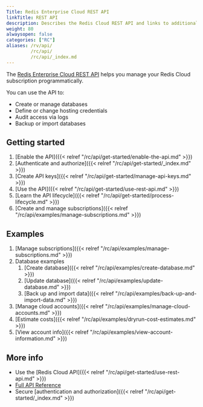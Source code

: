 ```yaml
---
Title: Redis Enterprise Cloud REST API
linkTitle: REST API
description: Describes the Redis Cloud REST API and links to additional info
weight: 80
alwaysopen: false
categories: ["RC"]
aliases: /rv/api/
         /rc/api/
         /rc/api/_index.md
---
```


The [Redis Enterprise Cloud REST API](https://api.redislabs.com/v1/swagger-ui.html) helps you manage your Redis Cloud subscription programmatically.

You can use the API to:
 
- Create or manage databases  
- Define or change hosting credentials    
- Audit access via logs  
- Backup or import databases  

## Getting started

1. [Enable the API]({{< relref  "/rc/api/get-started/enable-the-api.md" >}})
1. [Authenticate and authorize]({{< relref  "/rc/api/get-started/_index.md" >}})
1. [Create API keys]({{< relref  "/rc/api/get-started/manage-api-keys.md" >}})
1. [Use the API]({{< relref  "/rc/api/get-started/use-rest-api.md" >}})
1. [Learn the API lifecycle]({{< relref  "/rc/api/get-started/process-lifecycle.md" >}})
1. [Create and manage subscriptions]({{< relref  "/rc/api/examples/manage-subscriptions.md" >}})

## Examples

1. [Manage subscriptions]({{< relref  "/rc/api/examples/manage-subscriptions.md" >}})
1. Database examples
    1. [Create database]({{< relref  "/rc/api/examples/create-database.md" >}})
    1. [Update database]({{< relref  "/rc/api/examples/update-database.md" >}})
    1. [Back up and import data]({{< relref  "/rc/api/examples/back-up-and-import-data.md" >}})
1. [Manage cloud accounts]({{< relref  "/rc/api/examples/manage-cloud-accounts.md" >}})
1. [Estimate costs]({{< relref  "/rc/api/examples/dryrun-cost-estimates.md" >}})
1. [View account info]({{< relref  "/rc/api/examples/view-account-information.md" >}})
    
## More info

- Use the [Redis Cloud API]({{< relref  "/rc/api/get-started/use-rest-api.md" >}})
- [Full API Reference](https://api.redislabs.com/v1/swagger-ui.html)
- Secure [authentication and authorization]({{< relref  "/rc/api/get-started/_index.md" >}})
